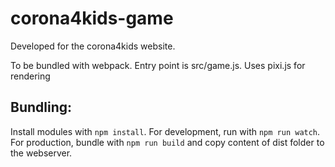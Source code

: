 # corona4kids-game
Developed for the corona4kids website.

To be bundled with webpack. Entry point is src/game.js. Uses pixi.js for rendering

## Bundling:
Install modules with `npm install`. For development, run with `npm run watch`. For production, bundle with `npm run build` and copy content of dist folder to the webserver.
